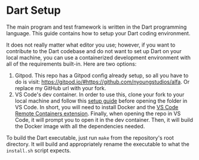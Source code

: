 # Dart Setup

The main program and test framework is written in the Dart programming language. This guide contains how to setup your Dart coding environment.

It does not really matter what editor you use; however, if you want to contribute to the Dart codebase and do not want to set up Dart on your local machine, you can use a containerized development environment with all of the requirements built-in. Here are two options:

1. Gitpod. This repo has a Gitpod config already setup, so all you have to do is visit: <https://gitpod.io/#https://github.com/nyoungstudios/alfa>. Or replace my GitHub url with your fork.
2. VS Code's dev container. In order to use this, clone your fork to your local machine and follow this [setup guide](https://code.visualstudio.com/docs/remote/containers) before opening the folder in VS Code. In short, you will need to install Docker and the [VS Code Remote Containers extension](https://aka.ms/vscode-remote/download/containers). Finally, when opening the repo in VS Code, it will prompt you to open it in the dev container. Then, it will build the Docker image with all the dependencies needed.

To build the Dart executable, just run `make` from the repository's root directory. It will build and appropriately rename the executable to what the `install.sh` script expects.
